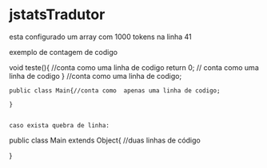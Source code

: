 # jstatsTradutor

esta configurado um array com 1000 tokens na linha 41

exemplo de contagem de codigo

void teste(){   //conta como uma linha de codigo
    return 0; // conta como uma linha de codigo
    } //conta como uma linha de codigo;
    
    public class Main{//conta como  apenas uma linha de codigo;
    
    }
    
    
    caso exista quebra de linha:
    
public class Main extends 
Object{         //duas linhas de código

}
